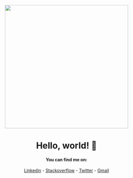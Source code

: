 
<div align="center">

<img src="https://i.imgur.com/8MupZHY.gif" width="400px" />
  
<br> 

# Hello, world! 👋

#### You can find me on:
[Linkedin](https://www.linkedin.com/in/soroush-chehresa) - [Stackoverflow](https://stackoverflow.com/users/9516173/soroush-chehresa) - [Twitter](https://twitter.com/soroushchehresa) - [Gmail](mailto:s1996ch@gmail.com)

<br> 

</div>
